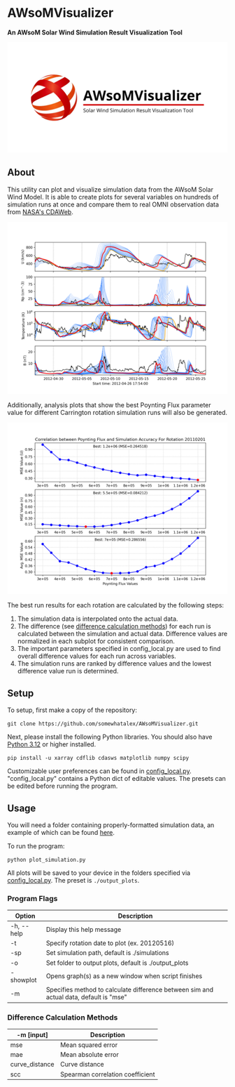 # AWsoMVisualizer
**An AWsoM Solar Wind Simulation Result Visualization Tool**

![Example plot](./examples/AVPreviewLogo.png)

## About
This utility can plot and visualize simulation data from the AWsoM Solar Wind Model. It is able to create plots for several variables on hundreds of simulation runs at once and compare them to real OMNI observation data from [NASA's CDAWeb](https://cdaweb.gsfc.nasa.gov/).

![Example plot](./examples/20120516.png)

Additionally, analysis plots that show the best Poynting Flux parameter value for different Carrington rotation simulation runs will also be generated.

![Example plot](./examples/20110201_result.png)

The best run results for each rotation are calculated by the following steps:
1. The simulation data is interpolated onto the actual data.
2. The difference (see [difference calculation methods](#difference-calculation-methods)) for each run is calculated between the simulation and actual data. Difference values are normalized in each subplot for consistent comparison.
3. The important parameters specified in config_local.py are used to find overall difference values for each run across variables.
4. The simulation runs are ranked by difference values and the lowest difference value run is determined.

## Setup
To setup, first make a copy of the repository:

```
git clone https://github.com/somewhatalex/AWsoMVisualizer.git
```

Next, please install the following Python libraries. You should also have [Python 3.12](https://www.python.org/downloads/) or higher installed.
```
pip install -u xarray cdflib cdasws matplotlib numpy scipy
```
Customizable user preferences can be found in [config_local.py](config_local.py). "config_local.py" contains a Python dict of editable values. The presets can be edited before running the program.

## Usage
You will need a folder containing properly-formatted simulation data, an example of which can be found [here](./examples/run001_AWSoM/).

To run the program:
```
python plot_simulation.py
```

All plots will be saved to your device in the folders specified via [config_local.py](config_local.py). The preset is `./output_plots`.

### Program Flags
| Option     | Description                                       |
|------------|---------------------------------------------------|
| -h, --help | Display this help message                   |
| -t       | Specify rotation date to plot (ex. 20120516)                     |
| -sp     | Set  simulation path, default is ./simulations  |
| -o       | Set folder to output plots, default is ./output_plots|
| -showplot  | Opens graph(s) as a new window when script finishes  |
| -m  | Specifies method to calculate difference between sim and actual data, default is "mse"  |

### Difference Calculation Methods
| -m [input]     | Description                                       |
|------------|---------------------------------------------------|
| mse | Mean squared error |
| mae | Mean absolute error |
| curve_distance | Curve distance  |
| scc | Spearman correlation coefficient  |